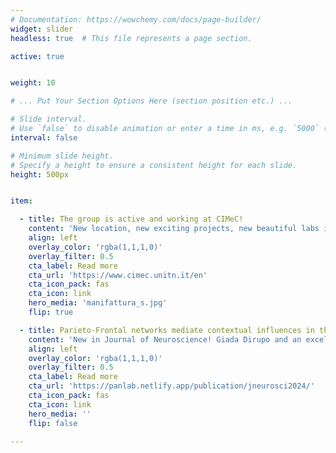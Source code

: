 ```yaml
---
# Documentation: https://wowchemy.com/docs/page-builder/
widget: slider
headless: true  # This file represents a page section.

active: true


weight: 10

# ... Put Your Section Options Here (section position etc.) ...

# Slide interval.
# Use `false` to disable animation or enter a time in ms, e.g. `5000` (5s).
interval: false

# Minimum slide height.
# Specify a height to ensure a consistent height for each slide.
height: 500px


item:

  - title: The group is active and working at CIMeC!
    content: 'New location, new exciting projects, new beautiful labs in an historical building in Rovereto'
    align: left
    overlay_color: 'rgba(1,1,1,0)'
    overlay_filter: 0.5
    cta_label: Read more
    cta_url: 'https://www.cimec.unitn.it/en'
    cta_icon_pack: fas
    cta_icon: link
    hero_media: 'manifattura_s.jpg'
    flip: true

  - title: Parieto-Frontal networks mediate contextual influences in the appraisal of pain and disgust facial expressions
    content: 'New in Journal of Neuroscience! Giada Dirupo and an excellent team studied the role played by contextual information on the processing of facial expressions of #pain and #disgust, and associated neural responses.'
    align: left
    overlay_color: 'rgba(1,1,1,0)'
    overlay_filter: 0.5
    cta_label: Read more
    cta_url: 'https://panlab.netlify.app/publication/jneurosci2024/'
    cta_icon_pack: fas
    cta_icon: link
    hero_media: ''
    flip: false

---
```


